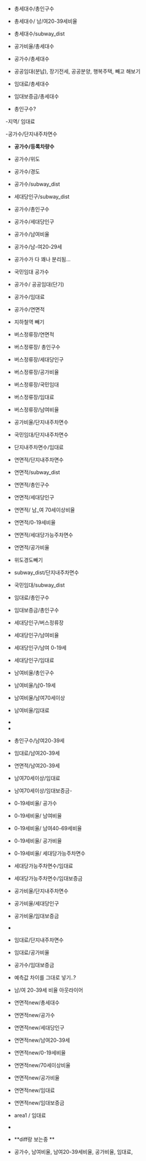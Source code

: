 - 총세대수/총인구수
- 총세대수/ 남/여20-39세비율
- 총세대수/subway_dist
- 공가비율/총세대수
- 공가수/총세대수

- 공공임대(분납), 장기전세, 공공분양, 행복주택, 빼고 해보기 

- 임대료/총세대수
- 임대보증금/총세대수
- 총인구수?

-지역/ 임대료


-공가수/단지내주차면수 

- **공가수/등록차량수**

- 공가수/위도
- 공가수/경도

- 공가수/subway_dist
- 세대당인구/subway_dist

- 공가수/총인구수
- 공가수/세대당인구
- 공가수/남여비율
- 공가수/남-여20-29세
- 공가수가 다 꽤나 분리됨... 
- 국민임대 공가수 
- 공가수/ 공공임대(단기)
- 공가수/임대료
- 공가수/연면적

- 지하철역 빼기 
- 버스정류장/연면적

- 버스정류장/ 총인구수
- 버스정류장/세대당인구
- 버스정류장/공가비율
- 버스정류장/국민임대
- 버스정류장/임대료
- 버스정류장/남여비율

- 공가비율/단지내주차면수
- 국민임대/단지내주차면수
- 단지내주차면수/임대료

- 연면적/단지내주차면수
- 연면적/subway_dist
- 연면적/총인구수
- 연면적/세대당인구
- 연면적/ 남_여 70세이상비율
- 연면적/0-19세비율
- 연면적/세대당가능주차면수
- 연면적/공가비율


- 위도경도빼기 
- subway_dist/단지내주차면수
- 국민임대/subway_dist
- 임대료/총인구수
- 임대보증금/총인구수
- 세대당인구/버스정류장
- 세대당인구/남여비율
- 세대당인구/남여 0-19세
- 세대당인구/임대료

- 남여비율/총인구수
- 남여비율/남0-19세
- 남여비율/남여70세이상
- 남여비율/임대료
- 
- 
- 총인구수/남여20-39세
- 임대료/남여20-39세
- 연면적/남여20-39세

- 남여70세이상/임대료
- 남여70세이상/임대보증금- 

- 0-19세비율/ 공가수
- 0-19세비율/ 남여비율
- 0-19세비율/ 남여40-69세비율
- 0-19세비율/ 공가비율
- 0-19세비율/ 세대당가능주차면수

- 세대당가능주차면수/임대료
- 세대당가능주차면수/임대보증금

- 공가비율/단지내주차면수
- 공가비율/세대당인구
- 공가비율/임대보증금
- 
- 임대료/단지내주차면수
- 임대료/공가비율
- 공가수/임대보증금

- 예측값 차이를 그대로 넣기..?

- 남/여 20-39세 비율 아웃라이어
- 연면적new/총세대수
- 연면적new/공가수
- 연면적new/세대당인구
- 연면적new/남여20-39세
- 연면적new/0-19세비율
- 연면적new/70세이상비율
- 연면적new/공가비율
- 연면적new/임대료
- 연면적new/임대보증금

- area1 / 임대료
-

- **diff랑 보는중 **
- 공가수, 남여비율, 남여20-39세비율, 공가비율, 임대료, 

